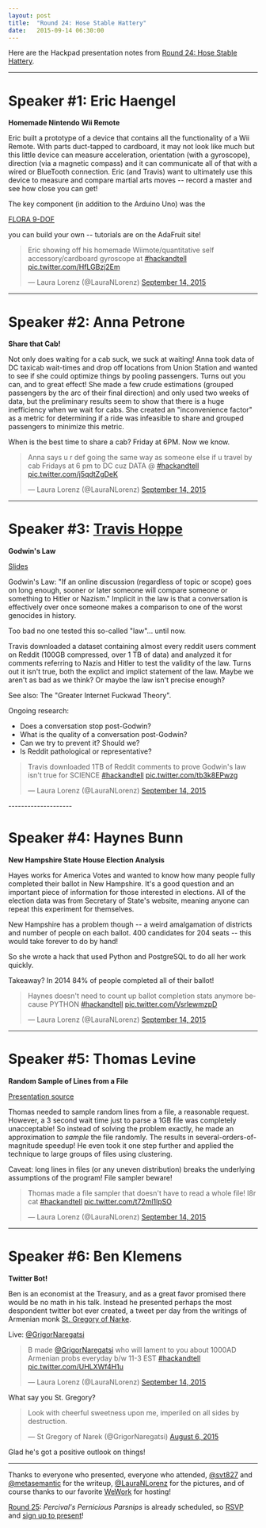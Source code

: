 ```yaml
---
layout: post
title:  "Round 24: Hose Stable Hattery"
date:   2015-09-14 06:30:00
---
```


Here are the Hackpad presentation notes from [Round 24: Hose Stable Hattery](http://www.meetup.com/DC-Hack-and-Tell/#past).

-----

# Speaker #1: Eric Haengel
**Homemade Nintendo Wii Remote**


Eric built a prototype of a device that contains all the functionality of a Wii Remote.
With parts duct-tapped to cardboard, it may not look like much but this little device can measure acceleration, orientation (with a gyroscope), direction (via a magnetic compass) and it can communicate all of that with a wired or BlueTooth connection. 
Eric (and Travis) want to ultimately use this device to measure and compare martial arts moves -- record a master and see how close you can get!

The key component (in addition to the Arduino Uno) was the

[FLORA 9-DOF](https://www.adafruit.com/products/2020)

you can build your own -- tutorials are on the AdaFruit site!

<blockquote class="twitter-tweet" lang="en"><p lang="en" dir="ltr">Eric showing off his homemade Wiimote/quantitative self accessory/cardboard gyroscope at <a href="https://twitter.com/hashtag/hackandtell?src=hash">#hackandtell</a> <a href="http://t.co/HfLGBzj2Em">pic.twitter.com/HfLGBzj2Em</a></p>&mdash; Laura Lorenz (@LauraNLorenz) <a href="https://twitter.com/LauraNLorenz/status/643555023629221889">September 14, 2015</a></blockquote>
<script async src="//platform.twitter.com/widgets.js" charset="utf-8"></script>

--------------------

# Speaker #2: Anna Petrone
**Share that Cab!**

Not only does waiting for a cab suck, we suck at waiting! Anna took data of DC taxicab wait-times and drop off locations from Union Station and wanted to see if she could optimize things by pooling passengers.
Turns out you can, and to great effect!
She made a few crude estimations (grouped passengers by the arc of their final direction) and only used two weeks of data, but the preliminary results seem to show that there is a huge inefficiency when we wait for cabs.
She created an "inconvenience factor" as a metric for determining if a ride was infeasible to share and grouped passengers to minimize this metric.

When is the best time to share a cab? Friday at 6PM. Now we know.

<blockquote class="twitter-tweet" lang="en"><p lang="en" dir="ltr">Anna says u r def going the same way as someone else if u travel by cab Fridays at 6 pm to DC cuz DATA @ <a href="https://twitter.com/hashtag/hackandtell?src=hash">#hackandtell</a> <a href="http://t.co/j5qdtZgDeK">pic.twitter.com/j5qdtZgDeK</a></p>&mdash; Laura Lorenz (@LauraNLorenz) <a href="https://twitter.com/LauraNLorenz/status/643557049410961408">September 14, 2015</a></blockquote>
<script async src="//platform.twitter.com/widgets.js" charset="utf-8"></script>

--------------------

# Speaker #3: [Travis Hoppe](http://thoppe.github.io/)
**Godwin's Law**

[Slides](http://thoppe.github.io/godwins_law/#/)

Godwin's Law: "If an online discussion (regardless of topic or scope) goes on long enough, sooner or later someone will compare someone or something to Hitler or Nazism." Implicit in the law is that a conversation is effectively over once someone makes a comparison to one of the worst genocides in history. 

Too bad no one tested this so-called "law"... until now.

Travis downloaded a dataset containing almost every reddit users comment on Reddit (100GB compressed, over 1 TB of data) and analyzed it for comments referring to Nazis and Hitler to test the validity of the law. Turns out it isn't true, both the explict and implict statement of the law. Maybe we aren't as bad as we think? Or maybe the law isn't precise enough?

See also: The "Greater Internet Fuckwad Theory".

Ongoing research:
+ Does a conversation stop post-Godwin?
+ What is the quality of a conversation post-Godwin?
+ Can we try to prevent it? Should we?
+ Is Reddit pathological or representative?

<blockquote class="twitter-tweet" lang="en"><p lang="en" dir="ltr">Travis downloaded 1TB of Reddit comments to prove Godwin&#39;s law isn&#39;t true for SCIENCE <a href="https://twitter.com/hashtag/hackandtell?src=hash">#hackandtell</a> <a href="http://t.co/tb3k8EPwzg">pic.twitter.com/tb3k8EPwzg</a></p>&mdash; Laura Lorenz (@LauraNLorenz) <a href="https://twitter.com/LauraNLorenz/status/643559008658440192">September 14, 2015</a></blockquote>
<script async src="//platform.twitter.com/widgets.js" charset="utf-8"></script>
--------------------

# Speaker #4: Haynes Bunn
**New Hampshire State House Election Analysis**

Hayes works for America Votes and wanted to know how many people fully completed their ballot in New Hampshire. It's a good question and an important piece of information for those interested in elections. 
All of the election data was from Secretary of State's website, meaning anyone can repeat this experiment for themselves.

New Hampshire has a problem though -- a weird amalgamation of districts and number of people on each ballot. 
400 candidates for 204 seats -- this would take forever to do by hand!

So she wrote a hack that used Python and PostgreSQL to do all her work quickly. 

Takeaway? In 2014 84% of people completed all of their ballot!

<blockquote class="twitter-tweet" lang="en"><p lang="en" dir="ltr">Haynes doesn&#39;t need to count up ballot completion stats anymore because PYTHON <a href="https://twitter.com/hashtag/hackandtell?src=hash">#hackandtell</a> <a href="http://t.co/VsrlewmzpD">pic.twitter.com/VsrlewmzpD</a></p>&mdash; Laura Lorenz (@LauraNLorenz) <a href="https://twitter.com/LauraNLorenz/status/643561804493389824">September 14, 2015</a></blockquote>
<script async src="//platform.twitter.com/widgets.js" charset="utf-8"></script>

--------------------

# Speaker #5: Thomas Levine
**Random Sample of Lines from a File**

[Presentation source](https://thomaslevine.com/!/file-survey/)

Thomas needed to sample random lines from a file, a reasonable request. However, a 3 second wait time just to parse a 1GB file was completely unacceptable! So instead of solving the problem exactly, he made an approximation to _sample_ the file randomly. The results in several-orders-of-magnitude speedup! He even took it one step further and applied the technique to large groups of files using clustering.

Caveat: long lines in files (or any uneven distribution) breaks the underlying assumptions of the program! File sampler beware!

<blockquote class="twitter-tweet" lang="en"><p lang="en" dir="ltr">Thomas made a file sampler that doesn&#39;t have to read a whole file! l8r cat <a href="https://twitter.com/hashtag/hackandtell?src=hash">#hackandtell</a> <a href="http://t.co/t72ml1lpSO">pic.twitter.com/t72ml1lpSO</a></p>&mdash; Laura Lorenz (@LauraNLorenz) <a href="https://twitter.com/LauraNLorenz/status/643564953111281668">September 14, 2015</a></blockquote>
<script async src="//platform.twitter.com/widgets.js" charset="utf-8"></script>

--------------------

# Speaker #6: Ben Klemens
**Twitter Bot!**

Ben is an economist at the Treasury, and as a great favor promised there would be no math in his talk.
Instead he presented perhaps the most despondent twitter bot ever created, a tweet per day from the writings of Armenian monk [St. Gregory of Narke](https://en.wikipedia.org/wiki/Gregory_of_Narek).

Live: [@GrigorNaregatsi](https://twitter.com/grigornaregatsi)

<blockquote class="twitter-tweet" lang="en"><p lang="en" dir="ltr">B made <a href="https://twitter.com/GrigorNaregatsi">@GrigorNaregatsi</a> who will lament to you about 1000AD Armenian probs everyday b/w 11-3 EST <a href="https://twitter.com/hashtag/hackandtell?src=hash">#hackandtell</a> <a href="http://t.co/UHLXWf4H1u">pic.twitter.com/UHLXWf4H1u</a></p>&mdash; Laura Lorenz (@LauraNLorenz) <a href="https://twitter.com/LauraNLorenz/status/643566703646015488">September 14, 2015</a></blockquote>
<script async src="//platform.twitter.com/widgets.js" charset="utf-8"></script>

What say you St. Gregory?

<blockquote class="twitter-tweet" lang="en"><p lang="en" dir="ltr">Look with cheerful sweetness upon me, imperiled on all sides by destruction.</p>&mdash; St Gregory of Narek (@GrigorNaregatsi) <a href="https://twitter.com/GrigorNaregatsi/status/629311765877288960">August 6, 2015</a></blockquote>
<script async src="//platform.twitter.com/widgets.js" charset="utf-8"></script>

Glad he's got a positive outlook on things!

--------------------


Thanks to everyone who presented, everyone who attended, [@svt827](https://twitter.com/svt827) and [@metasemantic](https://twitter.com/metasemantic) for the writeup, [@LauraNLorenz](https://twitter.com/LauraNLorenz) for the pictures, and of course thanks to our favorite [WeWork](https://www.wework.com/locations/washington-d-c/chinatown/) for hosting! 

[Round 25](http://www.meetup.com/DC-Hack-and-Tell/events/220231785/): _Percival's Pernicious Parsnips_ is already scheduled, so [RSVP](http://www.meetup.com/DC-Hack-and-Tell/events/220231785/) and [sign up to present](http://bit.ly/presentatdc)!
